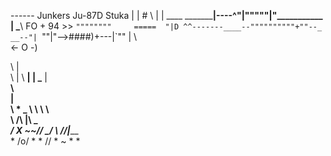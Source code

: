 
------                                        Junkers Ju-87D Stuka
| | # \                                      |
| ____ \_________|----^"|"""""|"\___________ |
 \___\   FO + 94 >>    `""""""""     =====  "|D
       ^^-------____--""""""""""+""--_  __--"|
                   `""|"-->####)+---|`""     |
                                 \  \
                                <- O -)


  \    |\
          \   | \ 
          ____| |__
          \___ \|__\
              \  \
               |  \
               \ * \_
      \         \  \ \     \
       \        /\  \|\ _   \
       ________/  X  ~~//_____
       \_________/ \  //|_____\
               *    \/o/  *
                *   //     *
                    ~
                  *           *
